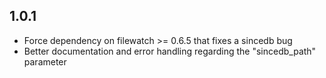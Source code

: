 ## 1.0.1
 - Force dependency on filewatch >= 0.6.5 that fixes a sincedb bug
 - Better documentation and error handling regarding the "sincedb_path" parameter

